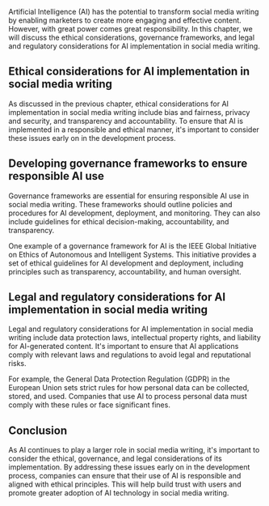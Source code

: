 

Artificial Intelligence (AI) has the potential to transform social media writing by enabling marketers to create more engaging and effective content. However, with great power comes great responsibility. In this chapter, we will discuss the ethical considerations, governance frameworks, and legal and regulatory considerations for AI implementation in social media writing.

Ethical considerations for AI implementation in social media writing
--------------------------------------------------------------------

As discussed in the previous chapter, ethical considerations for AI implementation in social media writing include bias and fairness, privacy and security, and transparency and accountability. To ensure that AI is implemented in a responsible and ethical manner, it's important to consider these issues early on in the development process.

Developing governance frameworks to ensure responsible AI use
-------------------------------------------------------------

Governance frameworks are essential for ensuring responsible AI use in social media writing. These frameworks should outline policies and procedures for AI development, deployment, and monitoring. They can also include guidelines for ethical decision-making, accountability, and transparency.

One example of a governance framework for AI is the IEEE Global Initiative on Ethics of Autonomous and Intelligent Systems. This initiative provides a set of ethical guidelines for AI development and deployment, including principles such as transparency, accountability, and human oversight.

Legal and regulatory considerations for AI implementation in social media writing
---------------------------------------------------------------------------------

Legal and regulatory considerations for AI implementation in social media writing include data protection laws, intellectual property rights, and liability for AI-generated content. It's important to ensure that AI applications comply with relevant laws and regulations to avoid legal and reputational risks.

For example, the General Data Protection Regulation (GDPR) in the European Union sets strict rules for how personal data can be collected, stored, and used. Companies that use AI to process personal data must comply with these rules or face significant fines.

Conclusion
----------

As AI continues to play a larger role in social media writing, it's important to consider the ethical, governance, and legal considerations of its implementation. By addressing these issues early on in the development process, companies can ensure that their use of AI is responsible and aligned with ethical principles. This will help build trust with users and promote greater adoption of AI technology in social media writing.
